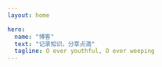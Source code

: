 ```yaml
---
layout: home

hero:
  name: "博客"
  text: "记录知识，分享点滴"
  tagline: O ever youthful, O ever weeping
---
```

